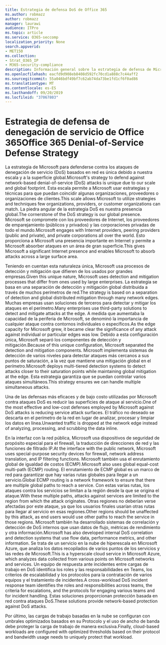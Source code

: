 ```yaml
---
title: Estrategia de defensa DoS de Office 365
ms.author: robmazz
author: robmazz
manager: laurawi
audience: ITPro
ms.topic: article
ms.service: O365-seccomp
localization_priority: None
search.appverid:
- MET150
ms.collection:
- Strat_O365_IP
- M365-security-compliance
description: Información general sobre la estrategia de defensa de Microsoft para ataques por denegación de servicio (DoS).
ms.openlocfilehash: eacfd9d908eb8408d592fc70cd1a888c7c44aff2
ms.sourcegitcommit: 55a046bdf49bf7c62ab74da73be1fd1cf6f0ad86
ms.translationtype: MT
ms.contentlocale: es-ES
ms.lasthandoff: 09/20/2019
ms.locfileid: "37067803"
---
```

# <a name="office-365-denial-of-service-defense-strategy"></a><span data-ttu-id="260ac-103">Estrategia de defensa de denegación de servicio de Office 365</span><span class="sxs-lookup"><span data-stu-id="260ac-103">Office 365 Denial-of-Service Defense Strategy</span></span>

<span data-ttu-id="260ac-104">La estrategia de Microsoft para defenderse contra los ataques de denegación de servicio (DoS) basados en red es única debido a nuestra escala y a la superficie global.</span><span class="sxs-lookup"><span data-stu-id="260ac-104">Microsoft's strategy to defend against network-based denial-of-service (DoS) attacks is unique due to our scale and global footprint.</span></span> <span data-ttu-id="260ac-105">Esta escala permite a Microsoft usar estrategias y técnicas para que puedan coincidir algunas organizaciones, proveedores o organizaciones de clientes.</span><span class="sxs-lookup"><span data-stu-id="260ac-105">This scale allows Microsoft to utilize strategies and techniques few organizations, providers, or customer organizations can match.</span></span> <span data-ttu-id="260ac-106">La piedra angular de la estrategia DoS es nuestra presencia global.</span><span class="sxs-lookup"><span data-stu-id="260ac-106">The cornerstone of the DoS strategy is our global presence.</span></span> <span data-ttu-id="260ac-107">Microsoft se compromete con los proveedores de Internet, los proveedores de emparejamiento (públicos y privados) y las corporaciones privadas de todo el mundo.</span><span class="sxs-lookup"><span data-stu-id="260ac-107">Microsoft engages with Internet providers, peering providers (public and private), and private corporations all over the world.</span></span> <span data-ttu-id="260ac-108">Esto proporciona a Microsoft una presencia importante en Internet y permite a Microsoft absorber ataques en un área de gran superficie.</span><span class="sxs-lookup"><span data-stu-id="260ac-108">This gives Microsoft a significant Internet presence and enables Microsoft to absorb attacks across a large surface area.</span></span>

<span data-ttu-id="260ac-109">Teniendo en cuentan esta naturaleza única, Microsoft usa procesos de detección y mitigación que difieren de los usados por grandes empresas.</span><span class="sxs-lookup"><span data-stu-id="260ac-109">Given this unique nature, Microsoft uses detection and mitigation processes that differ from ones used by large enterprises.</span></span> <span data-ttu-id="260ac-110">La estrategia se basa en una separación de detección y mitigación global distribuida a través de muchos perímetros de red.</span><span class="sxs-lookup"><span data-stu-id="260ac-110">The strategy is based on a separation of detection and global distributed mitigation through many network edges.</span></span> <span data-ttu-id="260ac-111">Muchas empresas usan soluciones de terceros para detectar y mitigar los ataques en el perímetro.</span><span class="sxs-lookup"><span data-stu-id="260ac-111">Many enterprises use third-party solutions to detect and mitigate attacks at the edge.</span></span> <span data-ttu-id="260ac-112">A medida que aumentaba la capacidad de la periferia de Microsoft, se denominó la importancia de cualquier ataque contra contornos individuales o específicos.</span><span class="sxs-lookup"><span data-stu-id="260ac-112">As the edge capacity for Microsoft grew, it became clear the significance of any attack against individual or particular edges was low.</span></span> <span data-ttu-id="260ac-113">Debido a esta configuración única, Microsoft separó los componentes de detección y mitigación.</span><span class="sxs-lookup"><span data-stu-id="260ac-113">Because of this unique configuration, Microsoft separated the detection and mitigation components.</span></span> <span data-ttu-id="260ac-114">Microsoft implementa sistemas de detección de varios niveles para detectar ataques más cercanos a sus puntos de saturación, a la vez que mantiene una mitigación global en el perímetro.</span><span class="sxs-lookup"><span data-stu-id="260ac-114">Microsoft deploys multi-tiered detection systems to detect attacks closer to their saturation points while maintaining global mitigation at the edge.</span></span> <span data-ttu-id="260ac-115">Esta estrategia garantiza que se puedan controlar varios ataques simultáneos.</span><span class="sxs-lookup"><span data-stu-id="260ac-115">This strategy ensures we can handle multiple simultaneous attacks.</span></span>

<span data-ttu-id="260ac-116">Una de las defensas más eficaces y de bajo costo utilizadas por Microsoft contra ataques DoS es reducir las superficies de ataque al servicio.</span><span class="sxs-lookup"><span data-stu-id="260ac-116">One of the most effective and low-cost defenses employed by Microsoft against DoS attacks is reducing service attack surfaces.</span></span> <span data-ttu-id="260ac-117">El tráfico no deseado se descarta en el perímetro de la red en lugar de analizar, procesar y limpiar los datos en línea.</span><span class="sxs-lookup"><span data-stu-id="260ac-117">Unwanted traffic is dropped at the network edge instead of analyzing, processing, and scrubbing the data inline.</span></span>

<span data-ttu-id="260ac-118">En la interfaz con la red pública, Microsoft usa dispositivos de seguridad de propósito especial para el firewall, la traducción de direcciones de red y las funciones de filtrado IP.</span><span class="sxs-lookup"><span data-stu-id="260ac-118">At the interface with the public network, Microsoft uses special-purpose security devices for firewall, network address translation, and IP filtering functions.</span></span> <span data-ttu-id="260ac-119">Microsoft también usa el enrutamiento global de igualdad de costos (ECMP).</span><span class="sxs-lookup"><span data-stu-id="260ac-119">Microsoft also uses global equal-cost multi-path (ECMP) routing.</span></span> <span data-ttu-id="260ac-120">El enrutamiento de ECMP global es un marco de red para garantizar que hay varias rutas globales para llegar a un servicio.</span><span class="sxs-lookup"><span data-stu-id="260ac-120">Global ECMP routing is a network framework to ensure that there are multiple global paths to reach a service.</span></span> <span data-ttu-id="260ac-121">Con estas varias rutas, los ataques contra los servicios se limitan a la región desde la que se origina el ataque.</span><span class="sxs-lookup"><span data-stu-id="260ac-121">With these multiple paths, attacks against services are limited to the region from which the attack originates.</span></span> <span data-ttu-id="260ac-122">Otras regiones no deberían verse afectadas por este ataque, ya que los usuarios finales usarían otras rutas para llegar al servicio en esas regiones.</span><span class="sxs-lookup"><span data-stu-id="260ac-122">Other regions should be unaffected by this attack, as end users would use other paths to reach the service in those regions.</span></span> <span data-ttu-id="260ac-123">Microsoft también ha desarrollado sistemas de correlación y detección de DoS internos que usan datos de flujo, métricas de rendimiento y otra información.</span><span class="sxs-lookup"><span data-stu-id="260ac-123">Microsoft has also developed internal DoS correlation and detection systems that use flow data, performance metrics, and other information.</span></span> <span data-ttu-id="260ac-124">Se trata de un servicio en la nube de hiperescala en Microsoft Azure, que analiza los datos recopilados de varios puntos de los servicios y las redes de Microsoft.</span><span class="sxs-lookup"><span data-stu-id="260ac-124">This is a hyperscale cloud service in Microsoft Azure, which analyzes data collected from various points on Microsoft networks and services.</span></span> <span data-ttu-id="260ac-125">Un equipo de respuesta ante incidentes entre cargas de trabajo en DoS identifica los roles y las responsabilidades en Teams, los criterios de escalabilidad y los protocolos para la contratación de varios equipos y el tratamiento de incidentes.</span><span class="sxs-lookup"><span data-stu-id="260ac-125">A cross-workload DoS incident response team identifies the roles and responsibilities across teams, the criteria for escalations, and the protocols for engaging various teams and for incident handling.</span></span> <span data-ttu-id="260ac-126">Estas soluciones proporcionan protección basada en red contra ataques DoS.</span><span class="sxs-lookup"><span data-stu-id="260ac-126">These solutions provide network-based protection against DoS attacks.</span></span>

<span data-ttu-id="260ac-127">Por último, las cargas de trabajo basadas en la nube se configuran con umbrales optimizados basados en su Protocolo y el uso de ancho de banda debe proteger la carga de trabajo de manera exclusiva.</span><span class="sxs-lookup"><span data-stu-id="260ac-127">Finally, cloud-based workloads are configured with optimized thresholds based on their protocol and bandwidth usage needs to uniquely protect that workload.</span></span>
